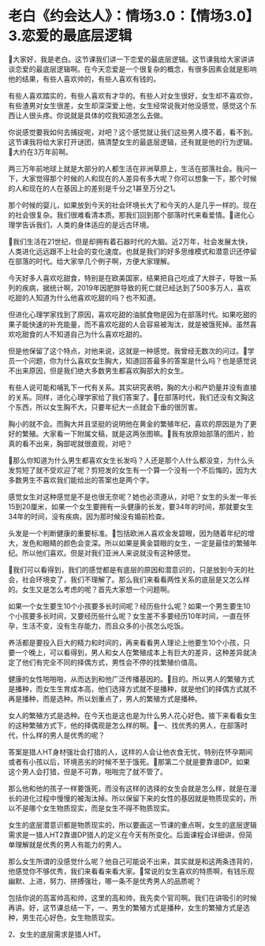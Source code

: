 # 老白《约会达人》：情场3.0：【情场3.0】3.恋爱的最底层逻辑

🎼大家好，我是老白。这节课我们讲一下恋爱的最底层逻辑。这节课我给大家讲讲谈恋爱的最底层逻辑啊。在今天恋爱是一个很复杂的概念，有很多因素会就是影响他的结果，有些人喜欢帅的，有些人喜欢有钱的。

有些人喜欢踏实的，有些人喜欢有才华的。有些人对女生很好，女生却不喜欢你，有些渣男对女生很差，女生却深深爱上他，女生经常说我对他没感觉，感觉这个东西让人很头疼。你说就是具体的哎我知道怎么去做。

你说感觉要我如何去捕捉呢，对吧？这个感觉就让我们这些男人摸不着，看不到。这节课我将给大家打开谜团，搞清楚女生的最底层逻辑，还有就是他的行为逻辑。🎼大约在3万年前啊。

两三万年前地球上就是大部分的人都生活在非洲草原上，生活在部落社会。我问一下，大家觉得那个时候的人和现在的人差异有多大呢？你可以想象一下，那个时候的人和现在的人在基因上的差别是千分之1甚至万分之1。

那个时候的婴儿，如果放到今天的社会环境长大了和今天的人是几乎一样的。现在的社会很复杂。我们很难看清本质。那我们回到那个部落时代来看爱情。🎼进化心理学告诉我们，人类的身体适应的是远古环境。

🎼我们生活在21世纪，但是却拥有着石器时代的大脑。近2万年，社会发展太快，人类进化远远跟不上社会的变化速度。也就是我们的好多思维模式和潜意识还停留在部落的时代。给大家举几个例子啊，方便大家理解。

今天好多人喜欢吃甜食，特别是在欧美国家，结果把自己吃成了大胖子，导致一系列的疾病，据统计啊，2019年因肥胖导致的死亡就已经达到了500多万人，喜欢吃甜的人知道为什么他喜欢吃甜的吗？也不知道。

但进化心理学家找到了原因，喜欢吃甜的油腻食物是因为在部落时代。如果吃甜的果子能快速的补充能量，而不喜欢吃甜的人会容易被淘汰，就是被饿死掉。虽然喜欢吃甜食的人不知道自己为什么喜欢吃甜的。

但是他保留了这个特点，对他来说，这就是一种感觉。我曾经无数次的问过。🎼学员一个问题，你为什么喜欢女生胸大，知道回答最多的答案是什么吗？也是感觉说不出来原因，但是我们绝大多数男生都喜欢胸部大的女生。

有些人说可能和哺乳下一代有关系。其实研究表明，胸的大小和产奶量并没有直接的关系。同样，进化心理学家给了我们答案了。🎼在部落时代，我们还没有文胸这个东西，所以女生胸不大，只要年纪大一点就会下垂的很厉害。

胸小的就不会。而胸大并且坚挺的说明他在黄金的繁殖年纪，喜欢的原因是为了更好的繁殖。大家看一下附属文稿，就是这两张图嘛。🎼我有放原始部落的图片，脸真的看不出来，胸部呢就很直观，对吧？

🎼那么你知道为什么男生都喜欢女生长发吗？人还是那个人什么都没变，为什么头发剪短了就不受欢迎了呢？剪短发的女生有一个算一个没有一个不后悔的，因为大多数男生不喜欢我们能给出的答案也是两个字。

感觉女生对这种感觉是不是也很无奈呢？她也必须遵从，对吧？女生的头发一年长15到20厘米，如果一个女生要拥有一头健康的长发，要34年的时间，那就要女生34年的时间，没有疾病，因为那时候没有婚前检查。

头发是一个判断健康的重要标准。🎼包括欧洲人喜欢金发碧眼，因为随着年纪的增大，发色和眼睛的颜色会变深。所以如果是黄金碧眼的女生，一定是最佳的繁殖年纪。所以他们喜欢。但是对我们亚洲人来说就没有这种感觉。

🎼我们可以看得到，我们的感觉都是有底层的原因和潜意识的，只是放到今天的社会，社会环境变了，我们不理解了。那么我们来看看两性关系的底层是又怎么样的。女生又是怎么考虑的呢？首先大家想一个问题啊。

如果一个女生要生10个小孩要多长时间呢？经历些什么呢？如果一个男生要生10个小孩要多长时间，又要经历些什么呢？女生差不多要经历10年时间，一直在怀孕，生活不变，没有生存能力，而且众多的小孩怎么吃饭。

养活都是要投入巨大的精力和时间的，再来看看男人理论上他要生10个小孩，只要一个晚上，可以看得到，男人和女人在繁殖成本上有巨大的差异，这种差异就决定了他们有完全不同的择偶方式，男性会不停的找繁殖价值高。

健康的女性啪啪啪，从而达到和他广泛传播基因的。🎼目的。所以男人的繁殖方式是播种，而女生生育成本高，他们选择方式就不是播种，就是他们的择偶方式就不再是播种，而是选种。所以划重点了，男人的繁殖方式是播种。

女人的繁殖方式是选种。在今天也是这也是为什么男人花心好色。接下来看看女生的这种繁殖方式下，他的择偶观是怎么样的啊。🎼一、找优秀的男人，在部落时代，什么样的男人是优秀的呢？

答案是猎人HT身材强壮会打猎的人，这样的人会让他衣食无忧，特别在怀孕期间或者有小孩以后，环境恶劣的时候不至于饿死。🎼那第二个就是要靠谱DP。如果这个男人会打猎，但是不可靠，啪啪完了就不管了。

那么他和他的孩子一样要饿死，而没有这样的选择的女生会就是怎么样，就是在漫长的进化过程中慢慢的被淘汰掉。所以保留下来的女性的基因就是物质现实的，所以不是哪个女生物质现实，而是女生不得不物质现实。

女生的底层潜意识都是物质现实的，所以要画这一节课的重点啊，女生的底层逻辑需求是一猎人HT2靠谱DP猎人的定义在今天有所变化。后面课程会详细讲，但简单理解就是优秀的男人有能力的男人。

那么女生所谓的没感觉什么呢？他自己可能说不出来，其实就是和这两条违背的，他感觉你不够优秀，我们来看看来看大家。🎼常说的女生喜欢的特质啊，有钱乐观幽默、上进，努力、拼搏强壮，哪一条不是优秀男人的品质呢？

包括你说的高富帅高和帅，这里的高和帅，我先卖个官司啊。我们在讲吸引的时候再讲。好，这节课总结一下，一、男生的繁殖方式是播种，女生的繁殖方式是选种，男生花心好色，女生物质现实。

2、女生的底层需求是猎人HT。